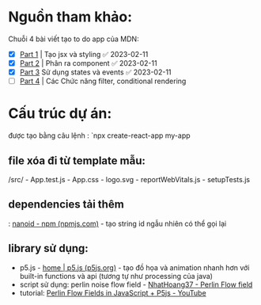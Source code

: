 # Nguồn tham khảo:

Chuỗi 4 bài viết tạo to do app của MDN:
- [x] [Part 1](https://developer.mozilla.org/en-US/docs/Learn/Tools_and_testing/Client-side_JavaScript_frameworks/React_todo_list_beginning) | Tạo jsx và styling ✅ 2023-02-11
- [x] [Part 2](https://developer.mozilla.org/en-US/docs/Learn/Tools_and_testing/Client-side_JavaScript_frameworks/React_components) | Phân ra component ✅ 2023-02-11
- [x] [Part 3](https://developer.mozilla.org/en-US/docs/Learn/Tools_and_testing/Client-side_JavaScript_frameworks/React_interactivity_filtering_conditional_rendering)   Sử dụng states và events ✅ 2023-02-11
- [ ] [Part 4](https://developer.mozilla.org/en-US/docs/Learn/Tools_and_testing/Client-side_JavaScript_frameworks/React_interactivity_filtering_conditional_rendering) | Các Chức năng filter, conditional rendering 

# Cấu trúc dự án:
được tạo bằng câu lệnh : `npx create-react-app my-app

## file xóa đi từ template mẫu:
/src/ 
	- App.test.js
	- App.css
	- logo.svg
	- reportWebVitals.js
	- setupTests.js
## dependencies tải thêm
: [nanoid - npm (npmjs.com)](https://www.npmjs.com/package/nanoid) - tạo string id ngẫu nhiên có thể gọi lại

## library sử dụng:
- p5.js - [home | p5.js (p5js.org)](https://p5js.org/) - tạo đồ họa và animation nhanh hơn với built-in functions và api (tương tự như processing của java)
- script sử dụng: perlin noise flow field - [NhatHoang37 - Perlin Flow field](https://editor.p5js.org/NhatHoang37/sketches/1bloVBYPr)
- tutorial: [Perlin Flow Fields in JavaScript + P5js - YouTube](https://www.youtube.com/watch?v=sZBfLgfsvSk&t=52s)
